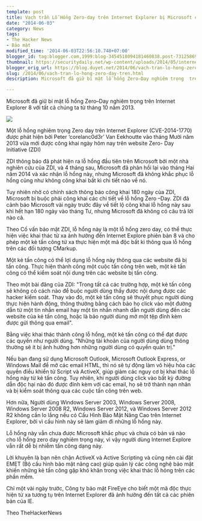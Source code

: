 ```yaml
---
template: post
title: Vạch trần Lỗ Hổng Zero-day trên Internet Explorer bị Microsoft che dấu
date: "2014-06-03"
category: News
tags:
- The Hacker News
- Bảo mật
modified_time: '2014-06-03T22:56:10.748+07:00'
blogger_id: tag:blogger.com,1999:blog-3454518094181460838.post-7312586922367376447
thumbnail: https://securitydaily.net/wp-content/uploads/2014/05/internet-explorer-zero-day-700x443.jpg
blogger_orig_url: https://blog.duyet.net/2014/06/vach-tran-lo-hong-zero-day-tren.html
slug: /2014/06/vach-tran-lo-hong-zero-day-tren.html
description: Microsoft đã giữ bí mật lỗ hổng Zero–Day nghiêm trọng  trên Internet Explorer 8 với tất cả chúng ta từ tháng 10 năm 2013.

---
```


Microsoft đã giữ bí mật lỗ hổng Zero–Day nghiêm trọng  trên Internet Explorer 8 với tất cả chúng ta từ tháng 10 năm 2013.

![](https://securitydaily.net/wp-content/uploads/2014/05/internet-explorer-zero-day-700x443.jpg)

Một lỗ hổng nghiêm trọng Zero day trên Internet Explorer (CVE-2014-1770) được phát hiện bởi Peter ‘corelanc0d3r’ Van Eekhoutte vào tháng Mười năm 2013 vừa mới được công khai ngày hôm nay trên website Zero- Day Initiative (ZDI)

ZDI thông báo đã phát hiện ra lỗ hổng đầu tiên trên Microsoft bởi một nhà nghiên cứu của ZDI, và 4 tháng sau, Microsoft đã phản hồi lại vào tháng Hai năm 2014 và xác nhận lỗ hổng này, nhưng Microsoft đã không khắc phục lỗ hổng cũng như không công khai bất kì chi tiết nào về nó.

Tuy nhiên nhờ có chính sách thông báo công khai 180 ngày của ZDI, Microsoft bị buộc phải công khai các chi tiết về lỗ hổng Zero –Day. ZDI đã cảnh báo Microsoft vài ngày trước đây về tiết lộ công khai lỗ hổng này sau khi hết hạn 180 ngày vào tháng Tư, nhưng Microsoft đã không có câu trả lời nào cả.

Theo Cố vấn bảo mật ZDI, lỗ hổng này là một lỗ hổng zero day, có thể thực hiện việc khai thác từ xa ảnh hưởng đến Internet Explore phiên bản 8 và cho phép một kẻ tấn công từ xa thực hiện một mã độc bất kì thông qua lỗ hổng trên các đối tượng CMarkup.

Một kẻ tấn công có thể lợi dụng lỗ hổng này thông qua các website đã bị tấn công. Thực hiện thành công một cuộc tấn công trên web, một kẻ tấn công có thể kiểm soát nội dung trên các website bị tấn công.

Theo một bài đăng của ZDI: "Trong tất cả các trường hợp, một kẻ tấn công sẽ không có cách nào để buộc người dùng thấy được nội dung được các hacker kiểm soát.  Thay vào đó, một kẻ tấn công sẽ thuyết phục người dùng thực hiện hành động, thông thường bằng cách bảo họ click vào một đường dẫn từ một tin nhắn email hay một tin nhắn nhanh dẫn người dùng đến các website của kẻ tấn công, hoặc là bảo người dùng mở một tệp đính kèm được gửi thông qua email".

Bằng việc khai thác thành công lỗ hổng, một kẻ tấn công có thể đạt được các quyền như người dùng. "Những tài khoản của người dùng dùng thông thường sẽ ít bị ảnh hưởng hơn những người dùng có quyền quản trị."

Nếu bạn đang sử dụng Microsoft Outlook, Microsoft Outlook Express, or Windows Mail để mở các email HTML, thì nó sẽ tự động làm vô hiệu hóa các quyền điều khiển từ Script và ActiveX, giúp giảm các nguy cơ bị khai thác lỗ hổng này từ kẻ tấn công. Tuy nhiên, khi người dùng click vào bất kỳ đường dẫn độc hại nào đó được đính kèm với các email, họ sẽ trở thành nạn nhân và bị kiểm soát thông qua các cuộc tấn công trên web.

Hơn nữa, Người dùng Windows Server 2003, Windows Server 2008, Windows Server 2008 R2, Windows Server 2012, và Windows Server 2012 R2 không cần lo lắng nếu có Cấu Hình Bảo Mật Nâng Cao trên Internet Explorer, bởi vì cấu hình này sẽ làm giảm đi những lỗ hổng này.

Lỗ hổng này vẫn chưa được Microsoft khắc phục và chưa có bản vá nào cho lỗ hổng zero day nghiêm trọng này, vì vậy người dùng Internet Explore vẫn rất dễ bị nhiễm tấn công dạng này.

Lời khuyên là bạn nên chặn ActiveX và Active Scripting và cũng nên cài đặt EMET (Bộ cấu hình bảo mật nâng cao) giúp quản lý các công nghệ bảo mật khiến những kẻ tấn công gặp khó khăn trong việc khai thác lỗ hỏng trên các phần mềm.

Chỉ một vài ngày trước, Công ty bảo mật FireEye cho biết một mã độc thực hiện từ xa tương tụ trên Internet Explorer đã ảnh hưởng đến tất cả các phiên bản của IE.

Theo TheHackerNews
